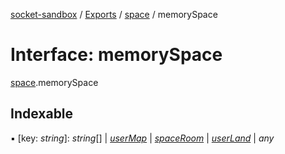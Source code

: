[socket-sandbox](../README.md) / [Exports](../modules.md) / [space](../modules/space.md) / memorySpace

# Interface: memorySpace

[space](../modules/space.md).memorySpace

## Indexable

▪ [key: *string*]: *string*[] \| [*userMap*](space.usermap.md) \| [*spaceRoom*](space.spaceroom.md) \| [*userLand*](space.userland.md) \| *any*
